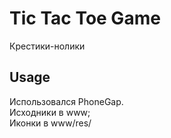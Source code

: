 # Tic Tac Toe Game
Крестики-нолики

## Usage
Использовался PhoneGap.<br>
Исходники в www;<br>
Иконки в www/res/
